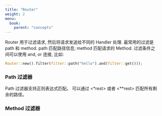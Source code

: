 ```yaml
---
title: "Router"
weight: 2
menu:
  book:
    parent: "concepts"
---
```



Router 用于过滤请求, 然后将请求发送给不同的 Handler 处理.
最常用的过滤是 path 和 method. path 匹配路径信息; method 匹配请求的 Method.
过滤条件之间可以使用 and, or 连接, 比如:

```rust
Router::new().filter(filter::path("hello").and(filter::get()));
```

### Path 过滤器
Path 过滤器支持正则表达式匹配。
可以通过 <*rest> 或者 <**rest> 匹配所有剩余的路径。

### Method 过滤器